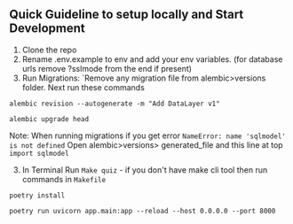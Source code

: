 ## Quick Guideline to setup locally and Start Development

1. Clone the repo
2. Rename .env.example to env and add your env variables. (for database urls remove ?sslmode from the end if present)
3. Run Migrations: `Remove any migration file from alembic>versions folder. Next run these commands

```
alembic revision --autogenerate -m "Add DataLayer v1"

alembic upgrade head
```

Note: When running migrations if you get error `NameError: name 'sqlmodel' is not defined` Open alembic>versions> generated_file and this line at top `import sqlmodel`

3. In Terminal Run `Make quiz` - if you don't have make cli tool then run commands in `Makefile`

```
poetry install

poetry run uvicorn app.main:app --reload --host 0.0.0.0 --port 8000
```
